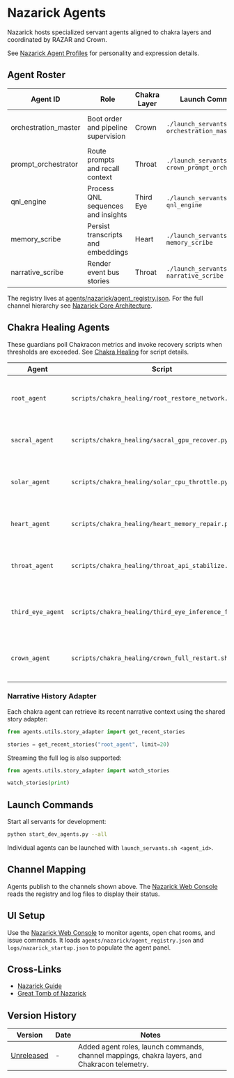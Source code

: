 # Nazarick Agents

Nazarick hosts specialized servant agents aligned to chakra layers and coordinated by RAZAR and Crown.

See [Nazarick Agent Profiles](nazarick_agent_profiles.md) for personality and expression details.

## Agent Roster

| Agent ID | Role | Chakra Layer | Launch Command | Channel | Chakracon Telemetry |
| --- | --- | --- | --- | --- | --- |
| orchestration_master | Boot order and pipeline supervision | Crown | `./launch_servants.sh orchestration_master` | `#throne-room` | Prometheus `chakra_energy{chakra="crown"}` → `crown_overload` → notify `#throne-room` |
| prompt_orchestrator | Route prompts and recall context | Throat | `./launch_servants.sh crown_prompt_orchestrator` | `#signal-hall` | Prometheus `chakra_energy{chakra="throat"}` → `signal_hall_blockage` → page orchestration_master |
| qnl_engine | Process QNL sequences and insights | Third Eye | `./launch_servants.sh qnl_engine` | `#insight-observatory` | Prometheus `chakra_energy{chakra="third_eye"}` → `insight_drought` → route to `#throne-room` |
| memory_scribe | Persist transcripts and embeddings | Heart | `./launch_servants.sh memory_scribe` | `#memory-vault` | Prometheus `chakra_energy{chakra="heart"}` → `memory_backlog` → alert prompt_orchestrator |
| narrative_scribe | Render event bus stories | Throat | `./launch_servants.sh narrative_scribe` | `#story-forge` | Prometheus `narrative_rate` → `narrative_lag` → escalate to memory_scribe |

The registry lives at [agents/nazarick/agent_registry.json](../agents/nazarick/agent_registry.json). For the full channel hierarchy see [Nazarick Core Architecture](../agents/nazarick/nazarick_core_architecture.md).

## Chakra Healing Agents

These guardians poll Chakracon metrics and invoke recovery scripts when thresholds are exceeded. See [Chakra Healing](chakra_healing.md) for script details.

| Agent | Script | Action |
| --- | --- | --- |
| `root_agent` | `scripts/chakra_healing/root_restore_network.sh` | Restart network interface or reduce disk I/O |
| `sacral_agent` | `scripts/chakra_healing/sacral_gpu_recover.py` | Reset GPU VRAM or pause GPU tasks |
| `solar_agent` | `scripts/chakra_healing/solar_cpu_throttle.py` | Cap runaway CPU processes via cgroups |
| `heart_agent` | `scripts/chakra_healing/heart_memory_repair.py` | Compact or purge memory layers |
| `throat_agent` | `scripts/chakra_healing/throat_api_stabilize.sh` | Adjust rate limits or restart gateway services |
| `third_eye_agent` | `scripts/chakra_healing/third_eye_inference_flush.py` | Clear model queue and hot-reload model |
| `crown_agent` | `scripts/chakra_healing/crown_full_restart.sh` | Orchestrate system reboot and operator notification |


### Narrative History Adapter

Each chakra agent can retrieve its recent narrative context using the shared
story adapter:

```python
from agents.utils.story_adapter import get_recent_stories

stories = get_recent_stories("root_agent", limit=20)
```

Streaming the full log is also supported:

```python
from agents.utils.story_adapter import watch_stories

watch_stories(print)
```


## Launch Commands

Start all servants for development:

```bash
python start_dev_agents.py --all
```

Individual agents can be launched with `launch_servants.sh <agent_id>`.

## Channel Mapping

Agents publish to the channels shown above. The [Nazarick Web Console](nazarick_web_console.md) reads the registry and log files to display their status.

## UI Setup

Use the [Nazarick Web Console](nazarick_web_console.md) to monitor agents, open chat rooms, and issue commands. It loads `agents/nazarick/agent_registry.json` and `logs/nazarick_startup.json` to populate the agent panel.

## Cross-Links

- [Nazarick Guide](Nazarick_GUIDE.md)
- [Great Tomb of Nazarick](great_tomb_of_nazarick.md)

## Version History

| Version | Date | Notes |
| --- | --- | --- |
| [Unreleased](../CHANGELOG.md#documentation-audit) | - | Added agent roles, launch commands, channel mappings, chakra layers, and Chakracon telemetry. |

